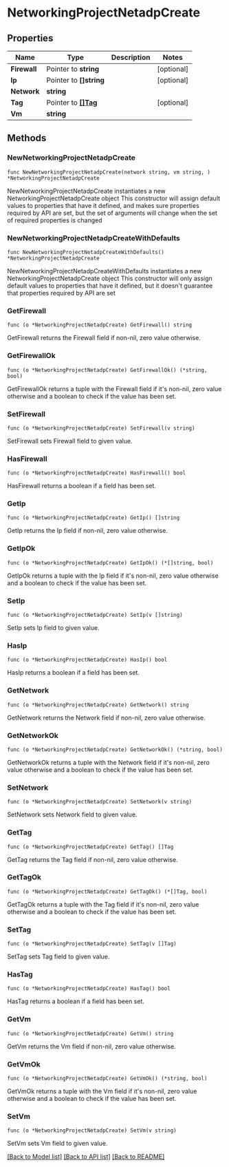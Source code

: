 # NetworkingProjectNetadpCreate

## Properties

Name | Type | Description | Notes
------------ | ------------- | ------------- | -------------
**Firewall** | Pointer to **string** |  | [optional] 
**Ip** | Pointer to **[]string** |  | [optional] 
**Network** | **string** |  | 
**Tag** | Pointer to [**[]Tag**](Tag.md) |  | [optional] 
**Vm** | **string** |  | 

## Methods

### NewNetworkingProjectNetadpCreate

`func NewNetworkingProjectNetadpCreate(network string, vm string, ) *NetworkingProjectNetadpCreate`

NewNetworkingProjectNetadpCreate instantiates a new NetworkingProjectNetadpCreate object
This constructor will assign default values to properties that have it defined,
and makes sure properties required by API are set, but the set of arguments
will change when the set of required properties is changed

### NewNetworkingProjectNetadpCreateWithDefaults

`func NewNetworkingProjectNetadpCreateWithDefaults() *NetworkingProjectNetadpCreate`

NewNetworkingProjectNetadpCreateWithDefaults instantiates a new NetworkingProjectNetadpCreate object
This constructor will only assign default values to properties that have it defined,
but it doesn't guarantee that properties required by API are set

### GetFirewall

`func (o *NetworkingProjectNetadpCreate) GetFirewall() string`

GetFirewall returns the Firewall field if non-nil, zero value otherwise.

### GetFirewallOk

`func (o *NetworkingProjectNetadpCreate) GetFirewallOk() (*string, bool)`

GetFirewallOk returns a tuple with the Firewall field if it's non-nil, zero value otherwise
and a boolean to check if the value has been set.

### SetFirewall

`func (o *NetworkingProjectNetadpCreate) SetFirewall(v string)`

SetFirewall sets Firewall field to given value.

### HasFirewall

`func (o *NetworkingProjectNetadpCreate) HasFirewall() bool`

HasFirewall returns a boolean if a field has been set.

### GetIp

`func (o *NetworkingProjectNetadpCreate) GetIp() []string`

GetIp returns the Ip field if non-nil, zero value otherwise.

### GetIpOk

`func (o *NetworkingProjectNetadpCreate) GetIpOk() (*[]string, bool)`

GetIpOk returns a tuple with the Ip field if it's non-nil, zero value otherwise
and a boolean to check if the value has been set.

### SetIp

`func (o *NetworkingProjectNetadpCreate) SetIp(v []string)`

SetIp sets Ip field to given value.

### HasIp

`func (o *NetworkingProjectNetadpCreate) HasIp() bool`

HasIp returns a boolean if a field has been set.

### GetNetwork

`func (o *NetworkingProjectNetadpCreate) GetNetwork() string`

GetNetwork returns the Network field if non-nil, zero value otherwise.

### GetNetworkOk

`func (o *NetworkingProjectNetadpCreate) GetNetworkOk() (*string, bool)`

GetNetworkOk returns a tuple with the Network field if it's non-nil, zero value otherwise
and a boolean to check if the value has been set.

### SetNetwork

`func (o *NetworkingProjectNetadpCreate) SetNetwork(v string)`

SetNetwork sets Network field to given value.


### GetTag

`func (o *NetworkingProjectNetadpCreate) GetTag() []Tag`

GetTag returns the Tag field if non-nil, zero value otherwise.

### GetTagOk

`func (o *NetworkingProjectNetadpCreate) GetTagOk() (*[]Tag, bool)`

GetTagOk returns a tuple with the Tag field if it's non-nil, zero value otherwise
and a boolean to check if the value has been set.

### SetTag

`func (o *NetworkingProjectNetadpCreate) SetTag(v []Tag)`

SetTag sets Tag field to given value.

### HasTag

`func (o *NetworkingProjectNetadpCreate) HasTag() bool`

HasTag returns a boolean if a field has been set.

### GetVm

`func (o *NetworkingProjectNetadpCreate) GetVm() string`

GetVm returns the Vm field if non-nil, zero value otherwise.

### GetVmOk

`func (o *NetworkingProjectNetadpCreate) GetVmOk() (*string, bool)`

GetVmOk returns a tuple with the Vm field if it's non-nil, zero value otherwise
and a boolean to check if the value has been set.

### SetVm

`func (o *NetworkingProjectNetadpCreate) SetVm(v string)`

SetVm sets Vm field to given value.



[[Back to Model list]](../README.md#documentation-for-models) [[Back to API list]](../README.md#documentation-for-api-endpoints) [[Back to README]](../README.md)


